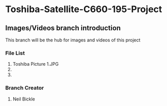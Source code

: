 # Toshiba-Satellite-C660-195-Project
## Images/Videos branch introduction 
This branch will be the hub for images and videos of this project

### File List
1. Toshiba Picture 1.JPG
2.
3.




### Branch Creator
1. Neil Bickle

